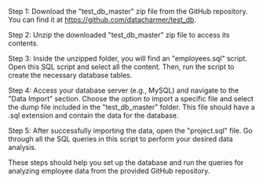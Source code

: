 Step 1: Download the "test_db_master" zip file from the GitHub repository. You can find it at https://github.com/datacharmer/test_db.

Step 2: Unzip the downloaded "test_db_master" zip file to access its contents.

Step 3: Inside the unzipped folder, you will find an "employees.sql" script. Open this SQL script and select all the content. Then, run the script to create the necessary database tables.

Step 4: Access your database server (e.g., MySQL) and navigate to the "Data Import" section. Choose the option to import a specific file and select the dump file included in the "test_db_master" folder. This file should have a .sql extension and contain the data for the database.

Step 5: After successfully importing the data, open the "project.sql" file. Go through all the SQL queries in this script to perform your desired data analysis.

These steps should help you set up the database and run the queries for analyzing employee data from the provided GitHub repository.
